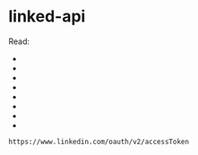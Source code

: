 # linked-api

Read:
- [](https://learn.microsoft.com/en-us/linkedin/shared/authentication/programmatic-refresh-tokens?context=linkedin%2Fcontext)
- []()
- []()
- []()
- []()
- []()
- []()
- []()


```bash
https://www.linkedin.com/oauth/v2/accessToken
```

```console

```

```bash

```

```console

```

```bash

```

```console

```

```bash

```

```console

```

```bash

```

```console

```
